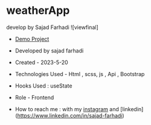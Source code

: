 # weatherApp
develop by Sajad Farhadi
![viewfinal]

- [Demo Project]()

- Developed by sajad farhadi

- Created - 2023-5-20

- Technologies Used - Html , scss, js , Api , Bootstrap

- Hooks Used : useState 

- Role - Frontend

- How to reach me : with my [instagram](https://instagram.com/sajad.farhadi_web) and [linkedin]
(https://www.linkedin.com/in/sajad-farhadi)




